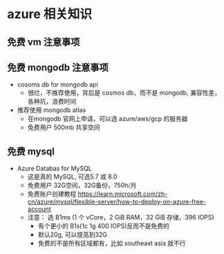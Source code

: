 # azure 相关知识

## 免费 vm 注意事项

## 免费 mongodb 注意事项
- cosoms db for mongodb api
  - 很烂，不推荐使用，背后是 cosmos db，而不是 mongodb, 兼容性差，各种坑，浪费时间
- 推荐使用 mongodb atlas
  - 在mongodb 官网上申请，可以选 azure/aws/gcp 的服务器
  - 免费用户 500mb 共享空间

## 免费 mysql
- Azure Databas for MySQL
  - 这是真的 MySQL, 可选5.7 或 8.0
  - 免费用户 32G空间，32G备份，750h/月
  - 免费账户创建教程 https://learn.microsoft.com/zh-cn/azure/mysql/flexible-server/how-to-deploy-on-azure-free-account
  - 注意： 选 B1ms (1 个 vCore，2 GiB RAM，32 GiB 存储，396 IOPS)
    - 有个更小的 B1s(1c 1g 400 IOPS)反而不是免费的
    - 默认20g, 可以提高到32G
    - 免费的不是所有区域都有，比如 southeast asia 就不行
